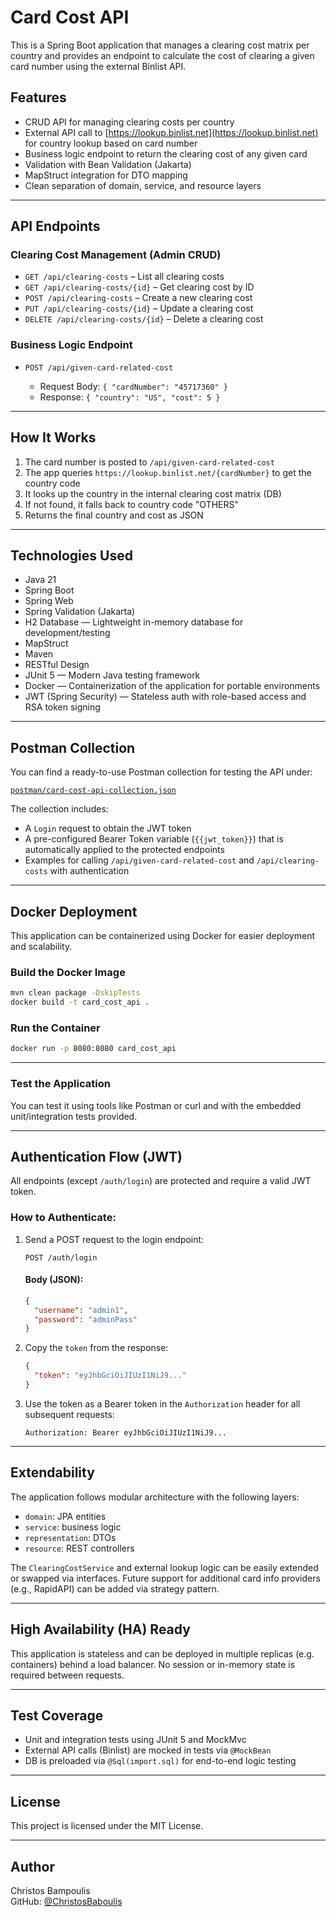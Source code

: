 # Card Cost API

This is a Spring Boot application that manages a clearing cost matrix per country and provides an endpoint to calculate the cost of clearing a given card number using the external Binlist API.

## Features

* CRUD API for managing clearing costs per country
* External API call to [https://lookup.binlist.net](https://lookup.binlist.net) for country lookup based on card number
* Business logic endpoint to return the clearing cost of any given card
* Validation with Bean Validation (Jakarta)
* MapStruct integration for DTO mapping
* Clean separation of domain, service, and resource layers

---

## API Endpoints

### Clearing Cost Management (Admin CRUD)

* `GET /api/clearing-costs` – List all clearing costs
* `GET /api/clearing-costs/{id}` – Get clearing cost by ID
* `POST /api/clearing-costs` – Create a new clearing cost
* `PUT /api/clearing-costs/{id}` – Update a clearing cost
* `DELETE /api/clearing-costs/{id}` – Delete a clearing cost

### Business Logic Endpoint

* `POST /api/given-card-related-cost`

    * Request Body: `{ "cardNumber": "45717360" }`
    * Response: `{ "country": "US", "cost": 5 }`

---

## How It Works

1. The card number is posted to `/api/given-card-related-cost`
2. The app queries `https://lookup.binlist.net/{cardNumber}` to get the country code
3. It looks up the country in the internal clearing cost matrix (DB)
4. If not found, it falls back to country code "OTHERS"
5. Returns the final country and cost as JSON

---

## Technologies Used

* Java 21
* Spring Boot
* Spring Web
* Spring Validation (Jakarta)
* H2 Database — Lightweight in-memory database for development/testing
* MapStruct
* Maven
* RESTful Design
* JUnit 5 — Modern Java testing framework
* Docker — Containerization of the application for portable environments
* JWT (Spring Security) — Stateless auth with role-based access and RSA token signing

---

## Postman Collection

You can find a ready-to-use Postman collection for testing the API under:

[`postman/card-cost-api-collection.json`](postman/card-cost-api-collection.json)

The collection includes:
- A `Login` request to obtain the JWT token
- A pre-configured Bearer Token variable (`{{jwt_token}}`) that is automatically applied to the protected endpoints
- Examples for calling `/api/given-card-related-cost` and `/api/clearing-costs` with authentication
---

## Docker Deployment

This application can be containerized using Docker for easier deployment and scalability.

### Build the Docker Image

```bash
mvn clean package -DskipTests
docker build -t card_cost_api .
```

### Run the Container

```bash
docker run -p 8080:8080 card_cost_api
```

---

### Test the Application


You can test it using tools like Postman or curl and with the embedded unit/integration tests provided.

---


## Authentication Flow (JWT)

All endpoints (except `/auth/login`) are protected and require a valid JWT token.

### How to Authenticate:

1. Send a POST request to the login endpoint:

    ```
    POST /auth/login
    ```

   #### Body (JSON):
    ```json
    {
      "username": "admin1",
      "password": "adminPass"
    }
    ```

2. Copy the `token` from the response:
    ```json
    {
      "token": "eyJhbGciOiJIUzI1NiJ9..."
    }
    ```

3. Use the token as a Bearer token in the `Authorization` header for all subsequent requests:
    ```
    Authorization: Bearer eyJhbGciOiJIUzI1NiJ9...
    ```

---

## Extendability

The application follows modular architecture with the following layers:

- `domain`: JPA entities
- `service`: business logic
- `representation`: DTOs
- `resource`: REST controllers

The `ClearingCostService` and external lookup logic can be easily extended or swapped via interfaces. Future support for additional card info providers (e.g., RapidAPI) can be added via strategy pattern.

---

## High Availability (HA) Ready

This application is stateless and can be deployed in multiple replicas (e.g. containers) behind a load balancer. No session or in-memory state is required between requests.


---

## Test Coverage

- Unit and integration tests using JUnit 5 and MockMvc
- External API calls (Binlist) are mocked in tests via `@MockBean`
- DB is preloaded via `@Sql(import.sql)` for end-to-end logic testing

---

## License


This project is licensed under the MIT License.

---

Author
----------
Christos Bampoulis  
GitHub: [@ChristosBaboulis](https://github.com/ChristosBaboulis)